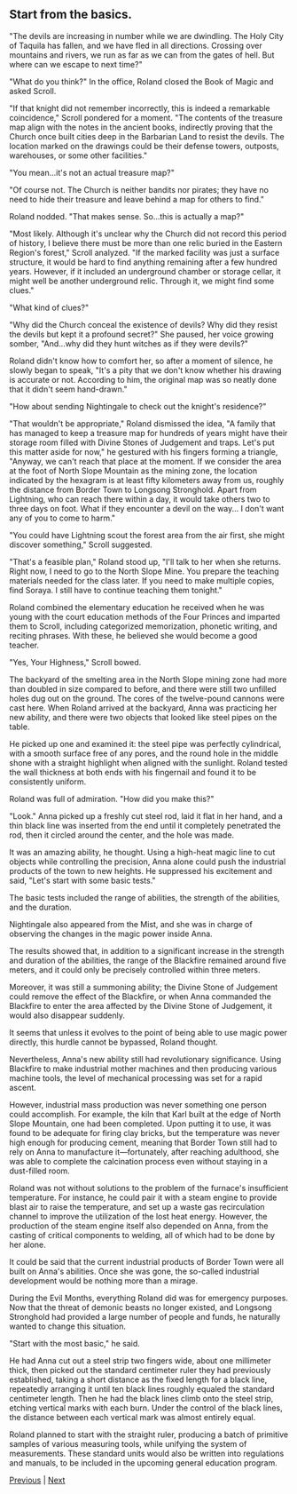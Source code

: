 ## Start from the basics.
"The devils are increasing in number while we are dwindling. The Holy City of Taquila has fallen, and we have fled in all directions. Crossing over mountains and rivers, we run as far as we can from the gates of hell. But where can we escape to next time?"

"What do you think?" In the office, Roland closed the Book of Magic and asked Scroll.

"If that knight did not remember incorrectly, this is indeed a remarkable coincidence," Scroll pondered for a moment. "The contents of the treasure map align with the notes in the ancient books, indirectly proving that the Church once built cities deep in the Barbarian Land to resist the devils. The location marked on the drawings could be their defense towers, outposts, warehouses, or some other facilities."

"You mean...it's not an actual treasure map?"

"Of course not. The Church is neither bandits nor pirates; they have no need to hide their treasure and leave behind a map for others to find."

Roland nodded. "That makes sense. So...this is actually a map?"

"Most likely. Although it's unclear why the Church did not record this period of history, I believe there must be more than one relic buried in the Eastern Region's forest," Scroll analyzed. "If the marked facility was just a surface structure, it would be hard to find anything remaining after a few hundred years. However, if it included an underground chamber or storage cellar, it might well be another underground relic. Through it, we might find some clues."

"What kind of clues?"

"Why did the Church conceal the existence of devils? Why did they resist the devils but kept it a profound secret?" She paused, her voice growing somber, "And...why did they hunt witches as if they were devils?"

Roland didn't know how to comfort her, so after a moment of silence, he slowly began to speak, "It's a pity that we don't know whether his drawing is accurate or not. According to him, the original map was so neatly done that it didn't seem hand-drawn."

"How about sending Nightingale to check out the knight's residence?"

"That wouldn't be appropriate," Roland dismissed the idea, "A family that has managed to keep a treasure map for hundreds of years might have their storage room filled with Divine Stones of Judgement and traps. Let's put this matter aside for now," he gestured with his fingers forming a triangle, "Anyway, we can't reach that place at the moment. If we consider the area at the foot of North Slope Mountain as the mining zone, the location indicated by the hexagram is at least fifty kilometers away from us, roughly the distance from Border Town to Longsong Stronghold. Apart from Lightning, who can reach there within a day, it would take others two to three days on foot. What if they encounter a devil on the way... I don't want any of you to come to harm."

"You could have Lightning scout the forest area from the air first, she might discover something," Scroll suggested.

"That's a feasible plan," Roland stood up, "I'll talk to her when she returns. Right now, I need to go to the North Slope Mine. You prepare the teaching materials needed for the class later. If you need to make multiple copies, find Soraya. I still have to continue teaching them tonight."

Roland combined the elementary education he received when he was young with the court education methods of the Four Princes and imparted them to Scroll, including categorized memorization, phonetic writing, and reciting phrases. With these, he believed she would become a good teacher.

"Yes, Your Highness," Scroll bowed.

The backyard of the smelting area in the North Slope mining zone had more than doubled in size compared to before, and there were still two unfilled holes dug out on the ground. The cores of the twelve-pound cannons were cast here. When Roland arrived at the backyard, Anna was practicing her new ability, and there were two objects that looked like steel pipes on the table.

He picked up one and examined it: the steel pipe was perfectly cylindrical, with a smooth surface free of any pores, and the round hole in the middle shone with a straight highlight when aligned with the sunlight. Roland tested the wall thickness at both ends with his fingernail and found it to be consistently uniform.

Roland was full of admiration. "How did you make this?"

"Look." Anna picked up a freshly cut steel rod, laid it flat in her hand, and a thin black line was inserted from the end until it completely penetrated the rod, then it circled around the center, and the hole was made.

It was an amazing ability, he thought. Using a high-heat magic line to cut objects while controlling the precision, Anna alone could push the industrial products of the town to new heights. He suppressed his excitement and said, "Let's start with some basic tests."

The basic tests included the range of abilities, the strength of the abilities, and the duration.

Nightingale also appeared from the Mist, and she was in charge of observing the changes in the magic power inside Anna.

The results showed that, in addition to a significant increase in the strength and duration of the abilities, the range of the Blackfire remained around five meters, and it could only be precisely controlled within three meters.

Moreover, it was still a summoning ability; the Divine Stone of Judgement could remove the effect of the Blackfire, or when Anna commanded the Blackfire to enter the area affected by the Divine Stone of Judgement, it would also disappear suddenly.

It seems that unless it evolves to the point of being able to use magic power directly, this hurdle cannot be bypassed, Roland thought.

Nevertheless, Anna's new ability still had revolutionary significance. Using Blackfire to make industrial mother machines and then producing various machine tools, the level of mechanical processing was set for a rapid ascent.

However, industrial mass production was never something one person could accomplish. For example, the kiln that Karl built at the edge of North Slope Mountain, one had been completed. Upon putting it to use, it was found to be adequate for firing clay bricks, but the temperature was never high enough for producing cement, meaning that Border Town still had to rely on Anna to manufacture it—fortunately, after reaching adulthood, she was able to complete the calcination process even without staying in a dust-filled room.

Roland was not without solutions to the problem of the furnace's insufficient temperature. For instance, he could pair it with a steam engine to provide blast air to raise the temperature, and set up a waste gas recirculation channel to improve the utilization of the lost heat energy. However, the production of the steam engine itself also depended on Anna, from the casting of critical components to welding, all of which had to be done by her alone.

It could be said that the current industrial products of Border Town were all built on Anna's abilities. Once she was gone, the so-called industrial development would be nothing more than a mirage.

During the Evil Months, everything Roland did was for emergency purposes. Now that the threat of demonic beasts no longer existed, and Longsong Stronghold had provided a large number of people and funds, he naturally wanted to change this situation.

"Start with the most basic," he said.

He had Anna cut out a steel strip two fingers wide, about one millimeter thick, then picked out the standard centimeter ruler they had previously established, taking a short distance as the fixed length for a black line, repeatedly arranging it until ten black lines roughly equaled the standard centimeter length. Then he had the black lines climb onto the steel strip, etching vertical marks with each burn. Under the control of the black lines, the distance between each vertical mark was almost entirely equal.

Roland planned to start with the straight ruler, producing a batch of primitive samples of various measuring tools, while unifying the system of measurements. These standard units would also be written into regulations and manuals, to be included in the upcoming general education program.



[Previous](CH0134.md) | [Next](CH0136.md)
